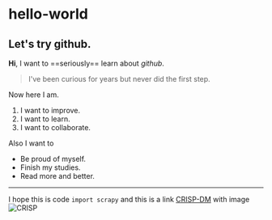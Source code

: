 # hello-world
## Let's try github.

**Hi**, I want to ==seriously== learn about *github*. 
> I've been curious for years but never did the first step.

Now here I am.
1. I want to improve.
2. I want to learn.
3. I want to collaborate.

Also I want to
- Be proud of myself.
- Finish my studies.
- Read more and better.

---
I hope this is code
`import scrapy`
and this is a link [CRISP-DM](https://www.datascience-pm.com/crisp-dm-2/) with image ![CRISP](https://www.datascience-pm.com/wp-content/uploads/2021/02/CRISP-DM.png)

